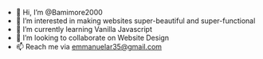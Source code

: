 - 👋 Hi, I’m @Bamimore2000
- 👀 I’m interested in making websites super-beautiful and super-functional
- 🌱 I’m currently learning Vanilla Javascript
- 💞️ I’m looking to collaborate on Website Design
- 📫 Reach me via emmanuelar35@gmail.com

<!---
Bamimore2000/Bamimore2000 is a ✨ special ✨ repository because its `README.md` (this file) appears on your GitHub profile.
You can click the Preview link to take a look at your changes.
--->
